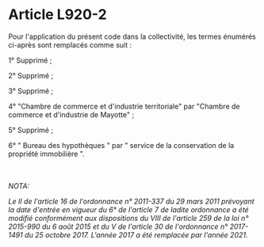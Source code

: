 # Article L920-2

<p>Pour l'application du présent code dans la collectivité, les termes énumérés ci-après sont remplacés comme suit :</p><p>1° Supprimé ;</p><p>2° Supprimé ;</p><p>3° Supprimé ;</p><p>4° "Chambre de commerce et d'industrie territoriale" par "Chambre de commerce et d'industrie de Mayotte" ;</p><p>5° Supprimé ;</p><p>6° " Bureau des hypothèques " par " service de la conservation de la propriété immobilière ". </p><br/><br/><i>NOTA:<p>Le II de l'article 16 de l'ordonnance n° 2011-337 du 29 mars 2011 prévoyant la date d'entrée en vigueur du 6° de l'article 7 de ladite ordonnance a été modifié conformément aux dispositions du VIII de l'article 259 de la loi n° 2015-990 du 6 août 2015 et du V de l'article 30 de l'ordonnance n° 2017-1491 du 25 octobre 2017. L'année 2017 a été remplacée par l'année 2021.</p></i>